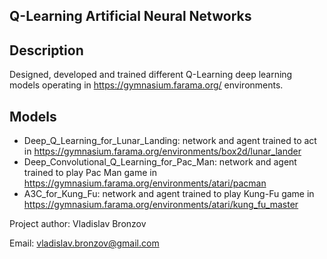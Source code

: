## Q-Learning Artificial Neural Networks

## Description
Designed, developed and trained different Q-Learning deep learning models operating in https://gymnasium.farama.org/ environments.

## Models

- Deep_Q_Learning_for_Lunar_Landing: network and agent trained to act in https://gymnasium.farama.org/environments/box2d/lunar_lander
- Deep_Convolutional_Q_Learning_for_Pac_Man: network and agent trained to play Pac Man game in https://gymnasium.farama.org/environments/atari/pacman
- A3C_for_Kung_Fu: network and agent trained to play Kung-Fu game in https://gymnasium.farama.org/environments/atari/kung_fu_master

Project author: Vladislav Bronzov

Email: vladislav.bronzov@gmail.com
